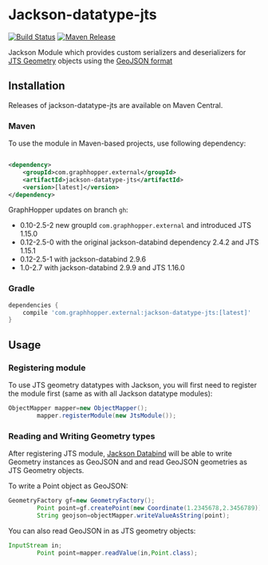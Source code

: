 # Jackson-datatype-jts

[![Build Status](https://jenkins.bedatadriven.com/job/jackson-datatype-jts/badge/icon)](https://jenkins.bedatadriven.com/job/jackson-datatype-jts/)
[![Maven Release](https://img.shields.io/maven-central/v/com.bedatadriven/jackson-datatype-jts.svg)](http://search.maven.org/#search%7Cgav%7C1%7Cg%3A%22com.bedatadriven%22%20AND%20a%3A%22jackson-datatype-jts%22)

Jackson Module which provides custom serializers and deserializers for
[JTS Geometry](http://www.vividsolutions.com/jts/javadoc/com/vividsolutions/jts/geom/Geometry.html) objects using
the [GeoJSON format](http://www.geojson.org/geojson-spec.html)

## Installation

Releases of jackson-datatype-jts are available on Maven Central.

### Maven

To use the module in Maven-based projects, use following dependency:

```xml

<dependency>
    <groupId>com.graphhopper.external</groupId>
    <artifactId>jackson-datatype-jts</artifactId>
    <version>[latest]</version>
</dependency>    
```

GraphHopper updates on branch `gh`:

* 0.10-2.5-2 new groupId `com.graphhopper.external` and introduced JTS 1.15.0
* 0.12-2.5-0 with the original jackson-databind dependency 2.4.2 and JTS 1.15.1
* 0.12-2.5-1 with jackson-databind 2.9.6
* 1.0-2.7 with jackson-databind 2.9.9 and JTS 1.16.0

### Gradle

```gradle
dependencies {
    compile 'com.graphhopper.external:jackson-datatype-jts:[latest]'
}
```

## Usage

### Registering module

To use JTS geometry datatypes with Jackson, you will first need to register the module first (same as with all Jackson
datatype modules):

```java
ObjectMapper mapper=new ObjectMapper();
        mapper.registerModule(new JtsModule());
```

### Reading and Writing Geometry types

After registering JTS module, [Jackson Databind](https://github.com/FasterXML/jackson-databind)
will be able to write Geometry instances as GeoJSON and and read GeoJSON geometries as JTS Geometry objects.

To write a Point object as GeoJSON:

```java
GeometryFactory gf=new GeometryFactory();
        Point point=gf.createPoint(new Coordinate(1.2345678,2.3456789));
        String geojson=objectMapper.writeValueAsString(point);
```

You can also read GeoJSON in as JTS geometry objects:

```java
InputStream in;
        Point point=mapper.readValue(in,Point.class);
```
